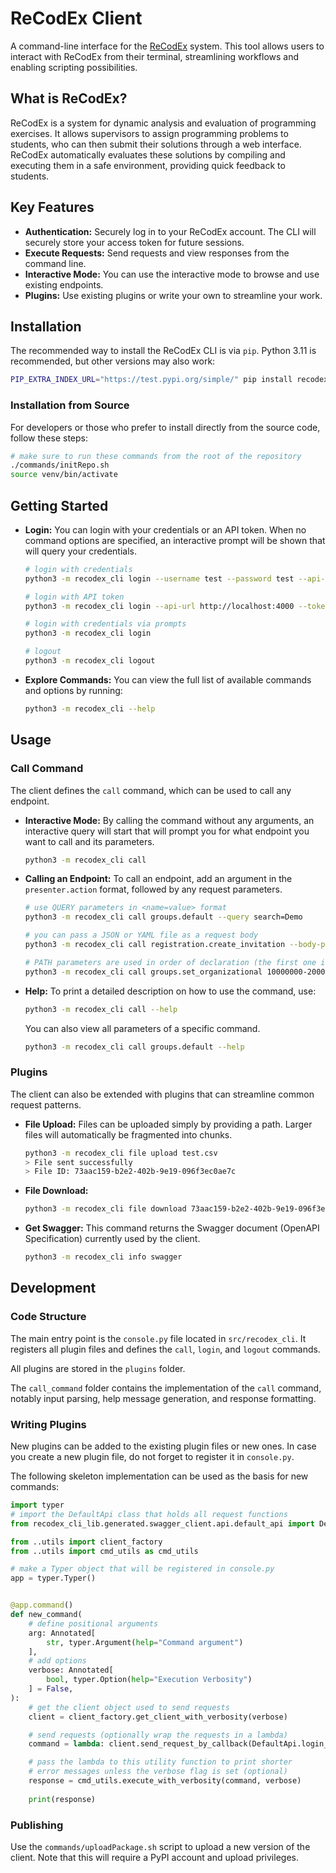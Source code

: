 # ReCodEx Client

A command-line interface for the [ReCodEx](https://recodex.mff.cuni.cz/) system. This tool allows users to interact with ReCodEx from their terminal, streamlining workflows and enabling scripting possibilities.

## What is ReCodEx?

ReCodEx is a system for dynamic analysis and evaluation of programming exercises. It allows supervisors to assign programming problems to students, who can then submit their solutions through a web interface. ReCodEx automatically evaluates these solutions by compiling and executing them in a safe environment, providing quick feedback to students.

## Key Features

* **Authentication:** Securely log in to your ReCodEx account. The CLI will securely store your access token for future sessions.
* **Execute Requests:** Send requests and view responses from the command line.
* **Interactive Mode:** You can use the interactive mode to browse and use existing endpoints.
* **Plugins:** Use existing plugins or write your own to streamline your work.

## Installation

The recommended way to install the ReCodEx CLI is via `pip`. Python 3.11 is recommended, but other versions may also work:

```bash
PIP_EXTRA_INDEX_URL="https://test.pypi.org/simple/" pip install recodex_cli_eceltov
```

### Installation from Source

For developers or those who prefer to install directly from the source code, follow these steps:

```bash
# make sure to run these commands from the root of the repository
./commands/initRepo.sh
source venv/bin/activate
```

## Getting Started

- **Login:** You can login with your credentials or an API token. When no command options are specified, an interactive prompt will be shown that will query your credentials.

    ```bash
    # login with credentials
    python3 -m recodex_cli login --username test --password test --api-url http://localhost:4000 --verbose

    # login with API token
    python3 -m recodex_cli login --api-url http://localhost:4000 --token eyJ... --verbose

    # login with credentials via prompts
    python3 -m recodex_cli login

    # logout
    python3 -m recodex_cli logout
    ```

- **Explore Commands:** You can view the full list of available commands and options by running:

    ```bash
    python3 -m recodex_cli --help
    ```

## Usage

### Call Command

The client defines the `call` command, which can be used to call any endpoint.

- **Interactive Mode:** By calling the command without any arguments, an interactive query will start that will prompt you for what endpoint you want to call and its parameters.


    ```bash
    python3 -m recodex_cli call
    ```

- **Calling an Endpoint:** To call an endpoint, add an argument in the `presenter.action` format, followed by any request parameters.

    ```bash
    # use QUERY parameters in <name=value> format
    python3 -m recodex_cli call groups.default --query search=Demo

    # you can pass a JSON or YAML file as a request body
    python3 -m recodex_cli call registration.create_invitation --body-path invite.yaml

    # PATH parameters are used in order of declaration (the first one is usually the ID)
    python3 -m recodex_cli call groups.set_organizational 10000000-2000-4000-8000-160000000000 --body '{"value":true}'
    ```

- **Help:** To print a detailed description on how to use the command, use:

    ```bash
    python3 -m recodex_cli call --help
    ```

    You can also view all parameters of a specific command.

    ```bash
    python3 -m recodex_cli call groups.default --help
    ```

### Plugins

The client can also be extended with plugins that can streamline common request patterns.

- **File Upload:**  Files can be uploaded simply by providing a path. Larger files will automatically be fragmented into chunks.

    ```bash
    python3 -m recodex_cli file upload test.csv 
    > File sent successfully
    > File ID: 73aac159-b2e2-402b-9e19-096f3ec0ae7c
    ```

- **File Download:** 
    ```bash
    python3 -m recodex_cli file download 73aac159-b2e2-402b-9e19-096f3ec0ae7c --out-path test.csv
    ```

- **Get Swagger:** This command returns the Swagger document (OpenAPI Specification) currently used by the client.

    ```bash
    python3 -m recodex_cli info swagger
    ```

## Development

### Code Structure

The main entry point is the `console.py` file located in `src/recodex_cli`.
It registers all plugin files and defines the `call`, `login`, and `logout` commands.

All plugins are stored in the `plugins` folder.

The `call_command` folder contains the implementation of the `call` command, notably input parsing, help message generation, and response formatting.

### Writing Plugins

New plugins can be added to the existing plugin files or new ones.
In case you create a new plugin file, do not forget to register it in `console.py`.

The following skeleton implementation can be used as the basis for new commands:

```python
import typer
# import the DefaultApi class that holds all request functions
from recodex_cli_lib.generated.swagger_client.api.default_api import DefaultApi

from ..utils import client_factory
from ..utils import cmd_utils as cmd_utils

# make a Typer object that will be registered in console.py
app = typer.Typer()


@app.command()
def new_command(
    # define positional arguments
    arg: Annotated[
        str, typer.Argument(help="Command argument")
    ],
    # add options
    verbose: Annotated[
        bool, typer.Option(help="Execution Verbosity")
    ] = False,
):
    # get the client object used to send requests
    client = client_factory.get_client_with_verbosity(verbose)

    # send requests (optionally wrap the requests in a lambda)
    command = lambda: client.send_request_by_callback(DefaultApi.login_presenter_action_default)

    # pass the lambda to this utility function to print shorter
    # error messages unless the verbose flag is set (optional)
    response = cmd_utils.execute_with_verbosity(command, verbose)
    
    print(response)
```

### Publishing

Use the `commands/uploadPackage.sh` script to upload a new version of the client.
Note that this will require a PyPI account and upload privileges.